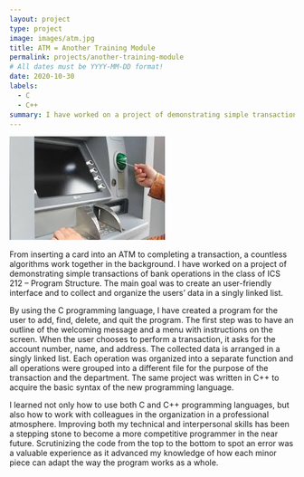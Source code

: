 ```yaml
---
layout: project
type: project
image: images/atm.jpg
title: ATM = Another Training Module
permalink: projects/another-training-module
# All dates must be YYYY-MM-DD format!
date: 2020-10-30
labels:
  - C
  - C++
summary: I have worked on a project of demonstrating simple transactions of bank operations in the class of ICS 212 – Program Structure.
---
```


  <img class="ui medium right floated rounded image" src="../images/transaction.jpg">
  
From inserting a card into an ATM to completing a transaction, a countless algorithms work together in the background. I have worked on a project of demonstrating simple transactions of bank operations in the class of ICS 212 – Program Structure. The main goal was to create an user-friendly interface and to collect and organize the users’ data in a singly linked list.

By using the C programming language, I have created a program for the user to add, find, delete, and quit the program. The first step was to have an outline of the welcoming message and a menu with instructions on the screen. When the user chooses to perform a transaction, it asks for the account number, name, and address. The collected data is arranged in a singly linked list. Each operation was organized into a separate function and all operations were grouped into a different file for the purpose of the transaction and the department. The same project was written in C++ to acquire the basic syntax of the new programming language.

I learned not only how to use both C and C++ programming languages, but also how to work with colleagues in the organization in a professional atmosphere. Improving both my technical and interpersonal skills has been a stepping stone to become a more competitive programmer in the near future. Scrutinizing the code from the top to the bottom to spot an error was a valuable experience as it advanced my knowledge of how each minor piece can adapt the way the program works as a whole.
